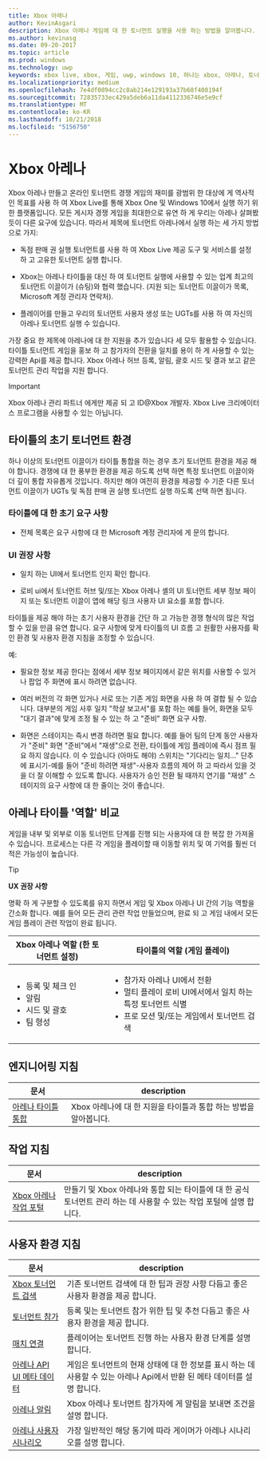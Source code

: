 ```yaml
---
title: Xbox 아레나
author: KevinAsgari
description: Xbox 아레나 게임에 대 한 토너먼트 실행을 사용 하는 방법을 알아봅니다.
ms.author: kevinasg
ms.date: 09-20-2017
ms.topic: article
ms.prod: windows
ms.technology: uwp
keywords: xbox live, xbox, 게임, uwp, windows 10, 하나는 xbox, 아레나, 토너먼트, ux
ms.localizationpriority: medium
ms.openlocfilehash: 7e4df0894cc2c8ab214e129193a37b68f408194f
ms.sourcegitcommit: 72835733ec429a5deb6a11da4112336746e5e9cf
ms.translationtype: MT
ms.contentlocale: ko-KR
ms.lasthandoff: 10/21/2018
ms.locfileid: "5156750"
---
```

# <a name="xbox-arena"></a>Xbox 아레나

Xbox 아레나 만들고 온라인 토너먼트 경쟁 게임의 재미를 광범위 한 대상에 게 역사적인 목표를 사용 하 여 Xbox Live를 통해 Xbox One 및 Windows 10에서 실행 하기 위한 플랫폼입니다.
모든 게시자 경쟁 게임을 최대한으로 유연 하 게 우리는 아레나 살펴봤듯이 다른 요구에 있습니다. 따라서 제목에 토너먼트 아레나에서 실행 하는 세 가지 방법으로 가지:

* 독점 판매 권 실행 토너먼트를 사용 하 여 Xbox Live 제공 도구 및 서비스를 설정 하 고 고유한 토너먼트 실행 합니다.

* Xbox는 아레나 타이틀을 대신 하 여 토너먼트 실행에 사용할 수 있는 업계 최고의 토너먼트 이끌이가 (슈팅)와 협력 했습니다. (지원 되는 토너먼트 이끌이가 목록, Microsoft 계정 관리자 연락처).

* 플레이어를 만들고 우리의 토너먼트 사용자 생성 또는 UGTs를 사용 하 여 자신의 아레나 토너먼트 실행 수 있습니다.

가장 중요 한 제목에 아레나에 대 한 지원을 추가 있습니다 세 모두 활용할 수 있습니다. 타이틀 토너먼트 게임을 홍보 하 고 참가자의 전환을 일치를 용이 하 게 사용할 수 있는 강력한 Api를 제공 합니다. Xbox 아레나 허브 등록, 알림, 괄호 시드 및 결과 보고 같은 토너먼트 관리 작업을 지원 합니다.

> [!IMPORTANT]  
> Xbox 아레나 관리 파트너 에게만 제공 되 고 ID@Xbox 개발자. Xbox Live 크리에이터 스 프로그램을 사용할 수 있는 아닙니다.

## <a name="a-titles-baseline-tournament-experience"></a>타이틀의 초기 토너먼트 환경

하나 이상의 토너먼트 이끌이가 타이틀 통합을 하는 경우 초기 토너먼트 환경을 제공 해야 합니다. 경쟁에 대 한 풍부한 환경을 제공 하도록 선택 하면 특정 토너먼트 이끌이와 더 깊이 통합 자유롭게 것입니다. 하지만 해야 여전히 환경을 제공할 수 기준 다른 토너먼트 이끌이가 UGTs 및 독점 판매 권 실행 토너먼트 실행 하도록 선택 하면 됩니다.

### <a name="baseline-requirements-for-a-title"></a>타이틀에 대 한 초기 요구 사항

* 전체 목록은 요구 사항에 대 한 Microsoft 계정 관리자에 게 문의 합니다.

### <a name="ui-recommendations"></a>UI 권장 사항

* 일치 하는 UI에서 토너먼트 인지 확인 합니다.

* 로비 ui에서 토너먼트 허브 및/또는 Xbox 아레나 셸의 UI 토너먼트 세부 정보 페이지 또는 토너먼트 이끌이 앱에 해당 링크 사용자 UI 요소를 포함 합니다.



타이틀을 제공 해야 하는 초기 사용자 환경을 간단 하 고 가능한 경쟁 형식의 많은 작업할 수 있을 만큼 유연 합니다. 요구 사항에 맞게 타이틀의 UI 흐름 고 원활한 사용자를 확인 환경 및 사용자 환경 지침을 조정할 수 있습니다.

예:

* 필요한 정보 제공 한다는 점에서 세부 정보 페이지에서 같은 위치를 사용할 수 있거나 팝업 주 화면에 표시 하려면 없습니다.

* 여러 버전의 각 화면 있거나 서로 또는 기존 게임 화면을 사용 하 여 결합 될 수 있습니다. 대부분의 게임 사후 일치 "학살 보고서"를 포함 하는 예를 들어, 화면을 모두 "대기 결과"에 맞게 조정 될 수 있는 하 고 "준비" 화면 요구 사항.

* 화면은 스테이지는 즉시 변경 하려면 필요 합니다. 예를 들어 팀의 단계 동안 사용자가 "준비" 화면 "준비"에서 "재생"으로 전환, 타이틀에 게임 플레이에 즉시 점프 필요 하지 않습니다. 이 수 있습니다 (아마도 해야) 스위치는 "기다리는 일치..." 단추에 표시기-예를 들어 "준비 하려면 재생"-사용자 흐름의 제어 하 고 따라서 있을 것을 더 잘 이해할 수 있도록 합니다. 사용자가 승인 전환 될 때까지 연기를 "재생" 스테이지의 요구 사항에 대 한 줄이는 것이 좋습니다.


## <a name="arena-vs-title-roles"></a>아레나 타이틀 '역할' 비교

게임을 내부 및 외부로 이동 토너먼트 단계를 진행 되는 사용자에 대 한 복잡 한 가져올 수 있습니다. 프로세스는 다른 각 게임을 플레이할 때 이동할 위치 및 여 기억를 훨씬 더 적은 가능성이 높습니다.

> [!TIP]
> **UX 권장 사항**  
>
> 명확 하 게 구분할 수 있도록를 유지 하면서 게임 및 Xbox 아레나 UI 간의 기능 역할을 간소화 합니다. 예를 들어 모든 관리 관련 작업 만들었으며, 완료 되 고 게임 내에서 모든 게임 플레이 관련 작업이 완료 됩니다.

Xbox 아레나 역할 (한 토너먼트 설정)   | 타이틀의 역할 (게임 플레이)
--- | ---
<ul><li>등록 및 체크 인</li><li>알림</li><li>시드 및 괄호</li><li>팀 형성</li></ul> |     <ul><li>참가자 아레나 UI에서 전환</li><li>멀티 플레이 로비 UI에서에서 일치 하는 특정 토너먼트 식별</li><li>프로 모션 및/또는 게임에서 토너먼트 검색</li></ul>

## <a name="engineering-guidance"></a>엔지니어링 지침

문서 | description
--- | ---
[아레나 타이틀 통합](arena-title-integration.md) | Xbox 아레나에 대 한 지원을 타이틀과 통합 하는 방법을 알아봅니다.

## <a name="operations-guidance"></a>작업 지침

문서 | description
--- | ---
[Xbox 아레나 작업 포털](operations-portal.md) | 만들기 및 Xbox 아레나와 통합 되는 타이틀에 대 한 공식 토너먼트 관리 하는 데 사용할 수 있는 작업 포털에 설명 합니다.

## <a name="user-experience-guidance"></a>사용자 환경 지침

문서 | description
--- | ---
[Xbox 토너먼트 검색](discovering-xbox-tournaments.md) | 기존 토너먼트 검색에 대 한 팁과 권장 사항 다듬고 좋은 사용자 환경을 제공 합니다.
[토너먼트 참가](arena-ux-join-tournament.md)  |  등록 및는 토너먼트 참가 위한 팁 및 추천 다듬고 좋은 사용자 환경을 제공 합니다.
[매치 연결](arena-ux-match-engagement.md) | 플레이어는 토너먼트 진행 하는 사용자 환경 단계를 설명 합니다.
[아레나 API UI 메타 데이터](arena-apis-metadata.md)  | 게임은 토너먼트의 현재 상태에 대 한 정보를 표시 하는 데 사용할 수 있는 아레나 Api에서 반환 된 메타 데이터를 설명 합니다.
[아레나 알림](arena-notifications.md)  | Xbox 아레나 토너먼트 참가자에 게 알림을 보내면 조건을 설명 합니다.
[아레나 사용자 시나리오](arena-user-scenarios.md)  | 가장 일반적인 해당 동기에 따라 게이머가 아레나 시나리오를 설명 합니다.

